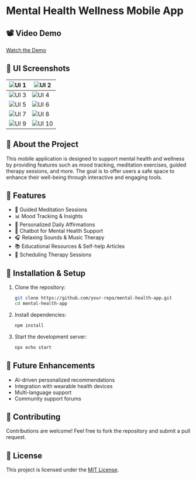 # Mental Health Wellness Mobile App

## 📽 Video Demo
[Watch the Demo](https://drive.google.com/file/d/1rPPkqEmru0DF_r-p1nlZKskcY9RI2G-_/view?usp=drivesdk)

## 📱 UI Screenshots
| ![UI 1](https://github.com/user-attachments/assets/019af90b-3944-4f0e-8939-a4b2b3455087) | ![UI 2](https://github.com/user-attachments/assets/90977439-8a59-4934-81ad-cf1cac4aa020) |
|---|---|
| ![UI 3](https://github.com/user-attachments/assets/d9a28cc2-2d95-408c-be85-4db357b6f09f) | ![UI 4](https://github.com/user-attachments/assets/8a5d6d9c-126b-4b08-9fe4-8c5ccf1877ba) |
| ![UI 5](https://github.com/user-attachments/assets/6b722f28-dcc7-4b4b-8766-373b99f7adfd) | ![UI 6](https://github.com/user-attachments/assets/73d62bb5-5987-4fdb-8b70-a5687fb0ff56) |
| ![UI 7](https://github.com/user-attachments/assets/f6ddcc49-4cc7-4ab8-8af0-f120c35d9ba8) | ![UI 8](https://github.com/user-attachments/assets/02c5c49b-e710-405e-9b55-75f17111b4a9) |
| ![UI 9](https://github.com/user-attachments/assets/c541bea2-d2ac-4f7e-836f-959b98f731dd) | ![UI 10](https://github.com/user-attachments/assets/1edfd1a9-ab50-4ca4-9b77-ed42427901a0) |

## 📖 About the Project
This mobile application is designed to support mental health and wellness by providing features such as mood tracking, meditation exercises, guided therapy sessions, and more. The goal is to offer users a safe space to enhance their well-being through interactive and engaging tools.

## 🔑 Features
- 🧘 Guided Meditation Sessions
- 📊 Mood Tracking & Insights
- 📅 Personalized Daily Affirmations
- 💬 Chatbot for Mental Health Support
- 🎧 Relaxing Sounds & Music Therapy
- 📚 Educational Resources & Self-help Articles
- 📅 Scheduling Therapy Sessions


## 🚀 Installation & Setup
1. Clone the repository:
   ```sh
   git clone https://github.com/your-repo/mental-health-app.git
   cd mental-health-app
   ```
2. Install dependencies:
   ```sh
   npm install
   ```
3. Start the development server:
   ```sh
   npx echo start
   ```

## 📌 Future Enhancements
- AI-driven personalized recommendations
- Integration with wearable health devices
- Multi-language support
- Community support forums

## 🤝 Contributing
Contributions are welcome! Feel free to fork the repository and submit a pull request.

## 📜 License
This project is licensed under the [MIT License](LICENSE).

